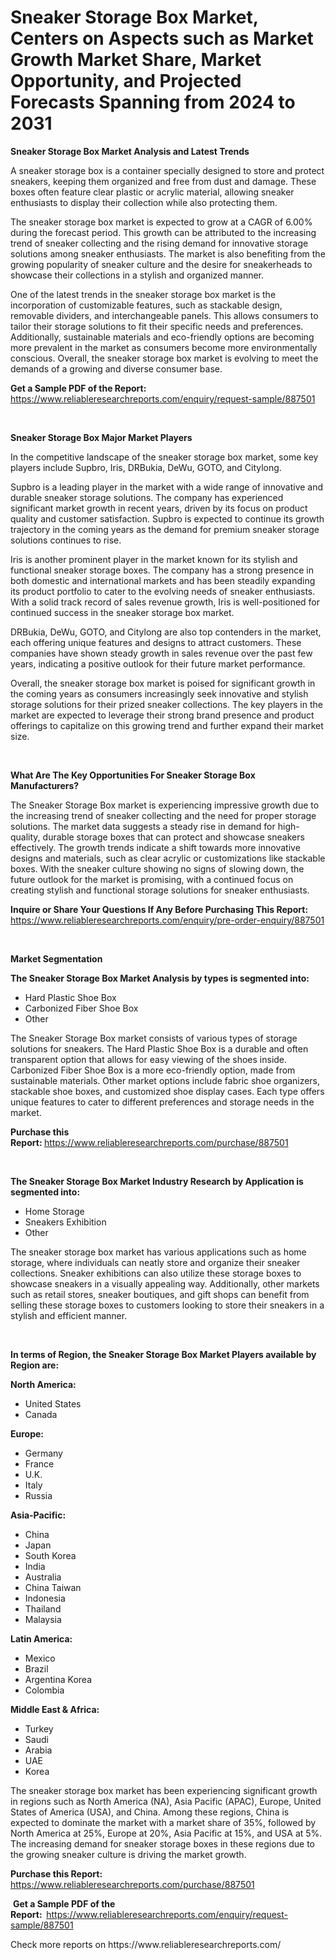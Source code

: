 <p><h1>Sneaker Storage Box Market, Centers on Aspects such as Market Growth Market Share, Market Opportunity, and Projected Forecasts Spanning from 2024 to 2031</h1></p><p><strong>Sneaker Storage Box Market Analysis and Latest Trends</strong></p>
<p><p>A sneaker storage box is a container specially designed to store and protect sneakers, keeping them organized and free from dust and damage. These boxes often feature clear plastic or acrylic material, allowing sneaker enthusiasts to display their collection while also protecting them.</p><p>The sneaker storage box market is expected to grow at a CAGR of 6.00% during the forecast period. This growth can be attributed to the increasing trend of sneaker collecting and the rising demand for innovative storage solutions among sneaker enthusiasts. The market is also benefiting from the growing popularity of sneaker culture and the desire for sneakerheads to showcase their collections in a stylish and organized manner.</p><p>One of the latest trends in the sneaker storage box market is the incorporation of customizable features, such as stackable design, removable dividers, and interchangeable panels. This allows consumers to tailor their storage solutions to fit their specific needs and preferences. Additionally, sustainable materials and eco-friendly options are becoming more prevalent in the market as consumers become more environmentally conscious. Overall, the sneaker storage box market is evolving to meet the demands of a growing and diverse consumer base.</p></p>
<p><strong>Get a Sample PDF of the Report:&nbsp;</strong> <a href="https://www.reliableresearchreports.com/enquiry/request-sample/887501">https://www.reliableresearchreports.com/enquiry/request-sample/887501</a></p>
<p>&nbsp;</p>
<p><strong>Sneaker Storage Box Major Market Players</strong></p>
<p><p>In the competitive landscape of the sneaker storage box market, some key players include Supbro, Iris, DRBukia, DeWu, GOTO, and Citylong. </p><p>Supbro is a leading player in the market with a wide range of innovative and durable sneaker storage solutions. The company has experienced significant market growth in recent years, driven by its focus on product quality and customer satisfaction. Supbro is expected to continue its growth trajectory in the coming years as the demand for premium sneaker storage solutions continues to rise.</p><p>Iris is another prominent player in the market known for its stylish and functional sneaker storage boxes. The company has a strong presence in both domestic and international markets and has been steadily expanding its product portfolio to cater to the evolving needs of sneaker enthusiasts. With a solid track record of sales revenue growth, Iris is well-positioned for continued success in the sneaker storage box market.</p><p>DRBukia, DeWu, GOTO, and Citylong are also top contenders in the market, each offering unique features and designs to attract customers. These companies have shown steady growth in sales revenue over the past few years, indicating a positive outlook for their future market performance.</p><p>Overall, the sneaker storage box market is poised for significant growth in the coming years as consumers increasingly seek innovative and stylish storage solutions for their prized sneaker collections. The key players in the market are expected to leverage their strong brand presence and product offerings to capitalize on this growing trend and further expand their market size.</p></p>
<p>&nbsp;</p>
<p><strong>What Are The Key Opportunities For Sneaker Storage Box Manufacturers?</strong></p>
<p><p>The Sneaker Storage Box market is experiencing impressive growth due to the increasing trend of sneaker collecting and the need for proper storage solutions. The market data suggests a steady rise in demand for high-quality, durable storage boxes that can protect and showcase sneakers effectively. The growth trends indicate a shift towards more innovative designs and materials, such as clear acrylic or customizations like stackable boxes. With the sneaker culture showing no signs of slowing down, the future outlook for the market is promising, with a continued focus on creating stylish and functional storage solutions for sneaker enthusiasts.</p></p>
<p><strong>Inquire or Share Your Questions If Any Before Purchasing This Report:</strong> <a href="https://www.reliableresearchreports.com/enquiry/pre-order-enquiry/887501">https://www.reliableresearchreports.com/enquiry/pre-order-enquiry/887501</a></p>
<p>&nbsp;</p>
<p><strong>Market Segmentation</strong></p>
<p><strong>The Sneaker Storage Box Market Analysis by types is segmented into:</strong></p>
<p><ul><li>Hard Plastic Shoe Box</li><li>Carbonized Fiber Shoe Box</li><li>Other</li></ul></p>
<p><p>The Sneaker Storage Box market consists of various types of storage solutions for sneakers. The Hard Plastic Shoe Box is a durable and often transparent option that allows for easy viewing of the shoes inside. Carbonized Fiber Shoe Box is a more eco-friendly option, made from sustainable materials. Other market options include fabric shoe organizers, stackable shoe boxes, and customized shoe display cases. Each type offers unique features to cater to different preferences and storage needs in the market.</p></p>
<p><strong>Purchase this Report:&nbsp;</strong><a href="https://www.reliableresearchreports.com/purchase/887501">https://www.reliableresearchreports.com/purchase/887501</a></p>
<p>&nbsp;</p>
<p><strong>The Sneaker Storage Box Market Industry Research by Application is segmented into:</strong></p>
<p><ul><li>Home Storage</li><li>Sneakers Exhibition</li><li>Other</li></ul></p>
<p><p>The sneaker storage box market has various applications such as home storage, where individuals can neatly store and organize their sneaker collections. Sneaker exhibitions can also utilize these storage boxes to showcase sneakers in a visually appealing way. Additionally, other markets such as retail stores, sneaker boutiques, and gift shops can benefit from selling these storage boxes to customers looking to store their sneakers in a stylish and efficient manner.</p></p>
<p>&nbsp;</p>
<p><strong>In terms of Region, the Sneaker Storage Box Market Players available by Region are:</strong></p>
<p>
    <p> <strong> North America: </strong>
        <ul>
            <li>United States</li>
            <li>Canada</li>
        </ul>
        </p> 
    <p> <strong> Europe: </strong>
        <ul>
            <li>Germany</li>
            <li>France</li>
            <li>U.K.</li>
            <li>Italy</li>
            <li>Russia</li>
        </ul>
        </p> 
    <p> <strong> Asia-Pacific: </strong>
        <ul>
            <li>China</li>
            <li>Japan</li>
            <li>South Korea</li>
            <li>India</li>
            <li>Australia</li>
            <li>China Taiwan</li>
            <li>Indonesia</li>
            <li>Thailand</li>
            <li>Malaysia</li>
        </ul>
        </p> 
    <p> <strong> Latin America: </strong>
        <ul>
            <li>Mexico</li>
            <li>Brazil</li>
            <li>Argentina Korea</li>
            <li>Colombia</li>
        </ul>
        </p> 
    <p> <strong> Middle East & Africa: </strong>
        <ul>
            <li>Turkey</li>
            <li>Saudi</li>
            <li>Arabia</li>
            <li>UAE</li>
            <li>Korea</li>
        </ul>
    </p>
    </p>
<p><p>The sneaker storage box market has been experiencing significant growth in regions such as North America (NA), Asia Pacific (APAC), Europe, United States of America (USA), and China. Among these regions, China is expected to dominate the market with a market share of 35%, followed by North America at 25%, Europe at 20%, Asia Pacific at 15%, and USA at 5%. The increasing demand for sneaker storage boxes in these regions due to the growing sneaker culture is driving the market growth.</p></p>
<p><strong>Purchase this Report: </strong><a href="https://www.reliableresearchreports.com/purchase/887501">https://www.reliableresearchreports.com/purchase/887501</a></p>
<p>&nbsp;<strong>Get a Sample PDF of the Report:&nbsp;&nbsp;</strong><a href="https://www.reliableresearchreports.com/enquiry/request-sample/887501">https://www.reliableresearchreports.com/enquiry/request-sample/887501</a></p>
<p><strong></strong></p>
<p>Check more reports on https://www.reliableresearchreports.com/</p>